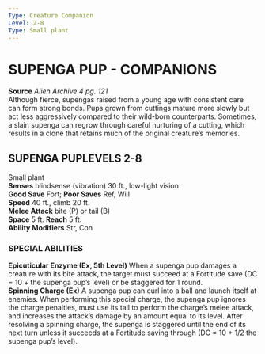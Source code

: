 ```yaml
---
Type: Creature Companion
Level: 2-8
Type: Small plant  
---
```

# SUPENGA PUP - COMPANIONS

**Source** _Alien Archive 4 pg. 121_  
Although fierce, supengas raised from a young age with consistent care can form strong bonds. Pups grown from cuttings mature more slowly but act less aggressively compared to their wild-born counterparts. Sometimes, a slain supenga can regrow through careful nurturing of a cutting, which results in a clone that retains much of the original creature’s memories.

## SUPENGA PUPLEVELS 2-8

Small plant  
**Senses** blindsense (vibration) 30 ft., low-light vision  
**Good Save** Fort; **Poor Saves** Ref, Will  
**Speed** 40 ft., climb 20 ft.  
**Melee Attack** bite (P) or tail (B)  
**Space** 5 ft. **Reach** 5 ft.  
**Ability Modifiers** Str, Con  

### SPECIAL ABILITIES

**Epicuticular Enzyme (Ex, 5th Level)** When a supenga pup damages a creature with its bite attack, the target must succeed at a Fortitude save (DC = 10 + the supenga pup’s level) or be staggered for 1 round.  
**Spinning Charge (Ex)** A supenga pup can curl into a ball and launch itself at enemies. When performing this special charge, the supenga pup ignores the charge penalties, must use its tail to perform the charge’s melee attack, and increases the attack’s damage by an amount equal to its level. After resolving a spinning charge, the supenga is staggered until the end of its next turn unless it succeeds at a Fortitude saving through (DC = 10 + 1/2 the supenga pup’s level).

